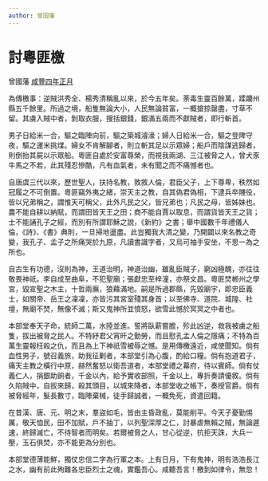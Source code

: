 ```yaml
---
author: 曾国藩
---
```


<div class="heti heti--vertical">

# 討粵匪檄

曾國藩 <a href="#" title="1854年2月">咸豐四年正月</a>

為傳檄事：逆賊洪秀全、楊秀清稱亂以來，於今五年矣。荼毒生靈百餘萬，蹂躪州縣五千餘里。所過之境，船隻無論大小，人民無論貧富，一概搶掠罄盡，寸草不留。其虜入賊中者，剝取衣服，搜括銀錢，銀滿五兩而不獻賊者，即行斬首。

男子日給米一合，驅之臨陣向前，驅之築城濬濠；婦人日給米一合，驅之登陴守夜，驅之運米挑煤。婦女不肯解腳者，則立斬其足以示眾婦；船戶而陰謀逃歸者，則倒抬其屍以示眾船。粵匪自處於安富尊榮，而視我兩湖、三江被脅之人，曾犬豕牛馬之不若，此其殘忍慘酷，凡有血氣者，未有聞之而不痛憾者也。

自唐虞三代以來，歷世聖人，扶持名教，敦敘人倫，君臣父子，上下尊卑，秩然如冠履之不可倒置。粵匪竊外夷之緒，崇天主之教，自其偽君偽相，下逮兵卒賤役，皆以兄弟稱之，謂惟天可稱父，此外凡民之父，皆兄弟也；凡民之母，皆姊妹也。農不能自耕以納賦，而謂田皆天王之田；商不能自賈以取息，而謂貨皆天王之貨；士不能誦孔子之經，而別有所謂耶穌之說，《新約》之書；舉中國數千年禮儀人倫，《詩》、《書》典則，一旦掃地盪盡。此豈獨我大清之變，乃開闢以來名教之奇變，我孔子、孟子之所痛哭於九原，凡讀書識字者，又烏可袖手安坐，不思一為之所也。

自古生有功德，沒則為神，王道治明，神道治幽，雖亂臣賊子，窮凶極醜，亦往往敬畏神祇。李自成至曲阜，不犯聖廟；張獻忠至梓潼，亦祭文昌。粵匪焚郴州之學宮，毀宣聖之木主，十哲兩廡，狼藉滿地。嗣是所過郡縣，先毀廟宇，即忠臣義士，如關帝、岳王之凜凜，亦皆污其宮室殘其身首；以至佛寺、道院、城隍、社壇，無廟不焚，無像不滅；斯又鬼神所並憤怒，欲雪此憾於冥冥之中者也。

本部堂奉天子命，統師二萬，水陸並進。誓將臥薪嘗膽，殄此凶逆，救我被虜之船隻，拔出被脅之民人。不特紓君父宵旰之勤勞，而且慰孔孟人倫之隱痛；不特為百萬生靈報枉殺之仇，而且為上下神祇雪被辱之憾。是用傳檄遠近，咸使聞知。倘有血性男子，號召義旅，助我征剿者，本部堂引為心腹，酌給口糧。倘有抱道君子，痛天主教之橫行中原，赫然奮怒以衛吾道者，本部堂禮之幕府，待以賓師。倘有仗義仁人，捐銀助餉者，千金以內，給予實收部照，千金以上，專折奏請優敘。倘有久陷賊中，自拔來歸，殺其頭目，以城來降者，本部堂收之帳下，奏授官爵。倘有被脅經年，髮長數寸，臨陣棄械，徒手歸誠者，一概免死，資遣回籍。

在昔漢、唐、元、明之末，羣盜如毛，皆由主昏政亂，莫能削平。今天子憂勤惕厲，敬天恤民，田不加賦，戶不抽丁，以列聖深厚之仁，討暴虐無賴之賊，無論遲速，終歸滅亡，不待智者而明矣。若爾被脅之人，甘心從逆，抗拒天誅，大兵一壓，玉石俱焚，亦不能更為分別也。

本部堂德薄能鮮，獨仗忠信二字為行軍之本。上有日月，下有鬼神，明有浩浩長江之水，幽有前此殉難各忠臣烈士之魂，實鑑吾心。咸聽吾言！檄到如律令，無忽！
</div>
